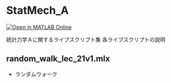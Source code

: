 # StatMech_A
[![Open in MATLAB Online](https://www.mathworks.com/images/responsive/global/open-in-matlab-online.svg)](https://matlab.mathworks.com/open/github/v1?repo=yoshy2003/StatMech_A)

統計力学Ａに関するライブスクリプト集
各ライブスクリプトの説明

## random_walk_lec_21v1.mlx

- ランダムウォーク
